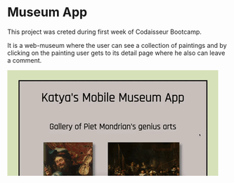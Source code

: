 # Museum App

This project was creted during first week of Codaisseur Bootcamp. 

It is a web-museum where the user can see a collection of paintings and by clicking on the painting user gets to its detail page where he also can leave a comment.  

![alt text](https://github.com/KaterynaLis/museum-app/blob/master/gif/giphy-2.gif)
